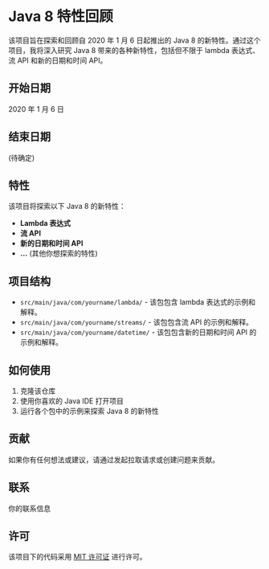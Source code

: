 # Java 8 特性回顾

该项目旨在探索和回顾自 2020 年 1 月 6 日起推出的 Java 8 的新特性。通过这个项目，我将深入研究 Java 8 带来的各种新特性，包括但不限于 lambda 表达式、流 API 和新的日期和时间 API。

## 开始日期
2020 年 1 月 6 日

## 结束日期
(待确定)

## 特性

该项目将探索以下 Java 8 的新特性：

- **Lambda 表达式**
- **流 API**
- **新的日期和时间 API**
- **...** (其他你想探索的特性)

## 项目结构

- `src/main/java/com/yourname/lambda/` - 该包包含 lambda 表达式的示例和解释。
- `src/main/java/com/yourname/streams/` - 该包包含流 API 的示例和解释。
- `src/main/java/com/yourname/datetime/` - 该包包含新的日期和时间 API 的示例和解释。

## 如何使用

1. 克隆该仓库
2. 使用你喜欢的 Java IDE 打开项目
3. 运行各个包中的示例来探索 Java 8 的新特性

## 贡献

如果你有任何想法或建议，请通过发起拉取请求或创建问题来贡献。

## 联系

你的联系信息

## 许可

该项目下的代码采用 [MIT 许可证](LICENSE) 进行许可。

